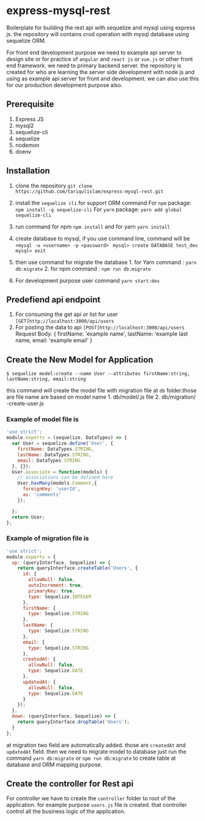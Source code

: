 # express-mysql-rest
Boilerplate for building the rest api with sequelize and mysql using express js. the repository will contains crud operation with mysql database using sequelize ORM.

For front end development purpose we need to example api server to design site or for practice of ```angular``` and ```react js``` or ```vue.js``` or other front end framework. we need to primary backend server. the repository is created for who are learning the server side development with node js and using as example api server for front and development. we can also use this for our production development purpose also. 

## Prerequisite
 1. Express JS
 2. mysql2
 3. sequelize-cli
 4. sequelize
 5. nodemon
 6. doenv

## Installation
 1. clone the repository ```git clone https://github.com/tariqulislam/express-mysql-rest.git```
 2. install the ```sequelize cli``` for support ORM command
         For `npm` package: ```npm install -g sequelize-cli```
         For `yarn` package: ```yarn add global sequelize-cli```

 3. run command for npm ```npm install```  and for yarn ```yarn install```
 4. create database to mysql, if you use command line, command will be
    ```>mysql -u <username> -p <password> ```
    ```mysql> create DATABASE test_dev```
    ```mysql> exit```
 5. then use command for migrate the database
        1. for Yarn command : ```yarn db:migrate```
        2. for npm command  : ```npm run db:migrate```
 6. For development purpose user command ```yarn start:dev```

 ## Predefiend api endpoint

 1. For consuming the get api or list for user ```[GET]http://localhost:3000/api/users``` 
 2. For posting the data to api ```[POST]http://localhost:3000/api/users``` 
        Request Body:
        {
                firstName: 'example name',
                lastName: 'example last name,
                email: 'example email'
        }

## Create the New Model for Application

```$ sequelize model:create --name User --attributes firstName:string, lastName:string, email:string```

this command will create the model file with migration file at `db` folder.those are file name are based on model name
        1. db/model/<model>.js file
        2. db/migration/ <date>-create-user.js

### Example of model file is
```javascript
'use strict';
module.exports = (sequelize, DataTypes) => {
  var User = sequelize.define('User', {
    firstName: DataTypes.STRING,
    lastName: DataTypes.STRING,
    email: DataTypes.STRING
  }, {});
  User.associate = function(models) {
    // associations can be defined here
    User.hasMany(models.Comment,{
      foreignKey: 'userId',
      as: 'comments'
    });

  };
  return User;
};
```
### Example of migration file is
```javascript
'use strict';
module.exports = {
  up: (queryInterface, Sequelize) => {
    return queryInterface.createTable('Users', {
      id: {
        allowNull: false,
        autoIncrement: true,
        primaryKey: true,
        type: Sequelize.INTEGER
      },
      firstName: {
        type: Sequelize.STRING
      },
      lastName: {
        type: Sequelize.STRING
      },
      email: {
        type: Sequelize.STRING
      },
      createdAt: {
        allowNull: false,
        type: Sequelize.DATE
      },
      updatedAt: {
        allowNull: false,
        type: Sequelize.DATE
      }
    });
  },
  down: (queryInterface, Sequelize) => {
    return queryInterface.dropTable('Users');
  }
};
```
at migration two field are automatically added. those are ```createdAt``` and ```updatedAt``` field. then we need to migrate model to database just run the command ```yarn db:migrate``` or ```npm run db:migrate``` to create table at database and ORM mapping purpose.

## Create the controller for Rest api

For controller we have to create the ```controller``` folder to root of the application. for example purpose ```users.js``` file is created. that controller control all the business logic of the application.




